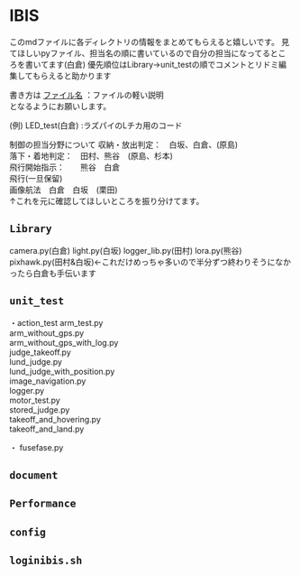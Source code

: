 # IBIS
このmdファイルに各ディレクトリの情報をまとめてもらえると嬉しいです。
見てほしいpyファイル、担当名の順に書いているので自分の担当になってるところを書いてます(白倉)
優先順位はLibrary→unit_testの順でコメントとリドミ編集してもらえると助かります

書き方は
[ファイル名](担当名)
：ファイルの軽い説明  
となるようにお願いします。

(例)
LED_test(白倉)
:ラズパイのLチカ用のコード


制御の担当分野について 
収納・放出判定：　白坂、白倉、(原島)  
落下・着地判定：　田村、熊谷　(原島、杉本)  
飛行開始指示：　　熊谷　白倉  
飛行(一旦保留)  
画像航法　白倉　白坂　(栗田)  
↑これを元に確認してほしいところを振り分けてます。  


## `Library`
camera.py(白倉)
light.py(白坂)
logger_lib.py(田村)
lora.py(熊谷)
pixhawk.py(田村&白坂)←これだけめっちゃ多いので半分ずつ終わりそうになかったら白倉も手伝います



## `unit_test`
 ・action_test
arm_test.py  
arm_without_gps.py  
arm_without_gps_with_log.py  
judge_takeoff.py  
lund_judge.py  
lund_judge_with_position.py  
image_navigation.py  
logger.py  
motor_test.py  
stored_judge.py  
takeoff_and_hovering.py  
takeoff_and_land.py  

・
fusefase.py


## `document`




## `Performance`


## `config`


## `loginibis.sh`
